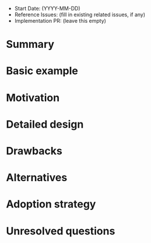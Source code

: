 - Start Date: (YYYY-MM-DD)
- Reference Issues: (fill in existing related issues, if any)
- Implementation PR: (leave this empty)

# Summary

<!-- Short summary about your idea -->

# Basic example

<!-- How you would use it -->

# Motivation

<!-- Why do you think it help others to implement this feature -->


# Detailed design

<!-- More details if needed -->

# Drawbacks

<!-- Fill if any -->

# Alternatives

<!-- Alternative approach you see fit -->


# Adoption strategy

<!-- Fill if introducing breaking change -->

# Unresolved questions

<!-- Possible problems with implementation -->
